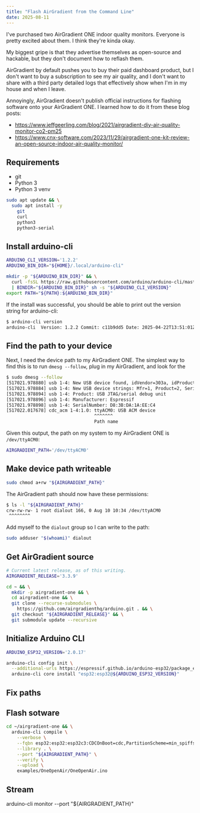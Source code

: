 ```yaml
---
title: "Flash AirGradient from the Command Line"
date: 2025-08-11
---
```


I've purchased two AirGradient ONE indoor quality monitors. Everyone is pretty excited about them. I think they're kinda okay.

My biggest gripe is that they advertise themselves as open-source and hackable, but they don't document how to reflash them.

AirGradient by default pushes you to buy their paid dashboard product, but I don't want to buy a subscription to see my air quality, and I don't want to share with a third party detailed logs that effectively show when I'm in my house and when I leave.

Annoyingly, AirGradient doesn't publish official instructions for flashing software onto your AirGradient ONE. I learned how to do it from these blog posts:

- https://www.jeffgeerling.com/blog/2021/airgradient-diy-air-quality-monitor-co2-pm25
- https://www.cnx-software.com/2023/11/29/airgradient-one-kit-review-an-open-source-indoor-air-quality-monitor/

## Requirements

- git
- Python 3
- Python 3 venv

```bash
sudo apt update && \
  sudo apt install -y
    git
    curl
    python3
    python3-serial
```

## Install arduino-cli

```bash
ARDUINO_CLI_VERSION='1.2.2'
ARDUINO_BIN_DIR="${HOME}/.local/arduino-cli"

mkdir -p "${ARDUINO_BIN_DIR}" && \
  curl -fsSL https://raw.githubusercontent.com/arduino/arduino-cli/master/install.sh \
  | BINDIR="${ARDUINO_BIN_DIR}" sh -s "${ARDUINO_CLI_VERSION}"
export PATH="${PATH}:${ARDUINO_BIN_DIR}"
```

If the install was successful, you should be able to print out the version string for arduino-cli:

```bash
$ arduino-cli version
arduino-cli  Version: 1.2.2 Commit: c11b9dd5 Date: 2025-04-22T13:51:01Z
```

## Find the path to your device

Next, I need the device path to my AirGradient ONE. The simplest way to find this is to run `dmesg --follow`, plug in my AirGradient, and look for the

```bash
$ sudo dmesg --follow
[517021.978880] usb 1-4: New USB device found, idVendor=303a, idProduct=1001, bcdDevice= 1.01
[517021.978884] usb 1-4: New USB device strings: Mfr=1, Product=2, SerialNumber=3
[517021.978894] usb 1-4: Product: USB JTAG/serial debug unit
[517021.978896] usb 1-4: Manufacturer: Espressif
[517021.978898] usb 1-4: SerialNumber: D8:3B:DA:1A:EE:C4
[517022.017678] cdc_acm 1-4:1.0: ttyACM0: USB ACM device
                                 ^^^^^^^
                                 Path name
```

Given this output, the path on my system to my AirGradient ONE is `/dev/ttyACM0`:

```bash
AIRGRADIENT_PATH='/dev/ttyACM0'
```

## Make device path writeable

```bash
sudo chmod a+rw "${AIRGRADIENT_PATH}"
```

The AirGradient path should now have these permissions:

```bash
$ ls -l "${AIRGRADIENT_PATH}"
crw-rw-rw- 1 root dialout 166, 0 Aug 10 10:34 /dev/ttyACM0
 ^^^^^^^^
```

Add myself to the `dialout` group so I can write to the path:

```bash
sudo adduser "$(whoami)" dialout
```

## Get AirGradient source

```bash
# Current latest release, as of this writing.
AIRGRADIENT_RELEASE='3.3.9'

cd ~ && \
  mkdir -p airgradient-one && \
  cd airgradient-one && \
  git clone --recurse-submodules \
    https://github.com/airgradienthq/arduino.git . && \
  git checkout "${AIRGRADIENT_RELEASE}" && \
  git submodule update --recursive
```

## Initialize Arduino CLI

```bash
ARDUINO_ESP32_VERSION='2.0.17'

arduino-cli config init \
  --additional-urls https://espressif.github.io/arduino-esp32/package_esp32_index.json && \
  arduino-cli core install "esp32:esp32@${ARDUINO_ESP32_VERSION}"
```

## Fix paths

## Flash sotware

```bash
cd ~/airgradient-one && \
  arduino-cli compile \
    --verbose \
    --fqbn esp32:esp32:esp32c3:CDCOnBoot=cdc,PartitionScheme=min_spiffs,DebugLevel=info \
    --library . \
    --port "${AIRGRADIENT_PATH}" \
    --verify \
    --upload \
    examples/OneOpenAir/OneOpenAir.ino
```

## Stream

arduino-cli monitor --port "${AIRGRADIENT_PATH}"
